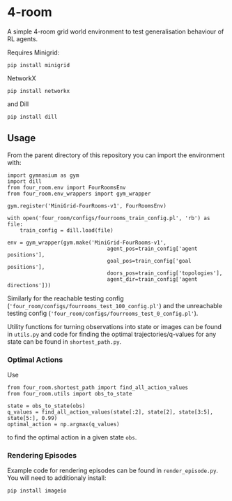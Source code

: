 # 4-room
A simple 4-room grid world environment to test generalisation behaviour of RL agents. 

Requires Minigrid:
```
pip install minigrid
```
NetworkX
```
pip install networkx
```
and Dill
```
pip install dill
```

## Usage
From the parent directory of this repository you can import the environment with:
```
import gymnasium as gym
import dill
from four_room.env import FourRoomsEnv
from four_room.env_wrappers import gym_wrapper

gym.register('MiniGrid-FourRooms-v1', FourRoomsEnv)

with open('four_room/configs/fourrooms_train_config.pl', 'rb') as file:
    train_config = dill.load(file)

env = gym_wrapper(gym.make('MiniGrid-FourRooms-v1', 
                                agent_pos=train_config['agent positions'], 
                                goal_pos=train_config['goal positions'], 
                                doors_pos=train_config['topologies'], 
                                agent_dir=train_config['agent directions']))
```
Similarly for the reachable testing config (```'four_room/configs/fourrooms_test_100_config.pl'```) and the unreachable testing config (```'four_room/configs/fourrooms_test_0_config.pl'```).

Utility functions for turning observations into state or images can be found in ```utils.py``` and code for finding the optimal trajectories/q-values for any state can be found in ```shortest_path.py```.

### Optimal Actions
Use
```
from four_room.shortest_path import find_all_action_values
from four_room.utils import obs_to_state

state = obs_to_state(obs)
q_values = find_all_action_values(state[:2], state[2], state[3:5], state[5:], 0.99)
optimal_action = np.argmax(q_values)
```
to find the optimal action in a given state ```obs```.

### Rendering Episodes
Example code for rendering episodes can be found in ```render_episode.py```. You will need to additionaly install:
```
pip install imageio
```
